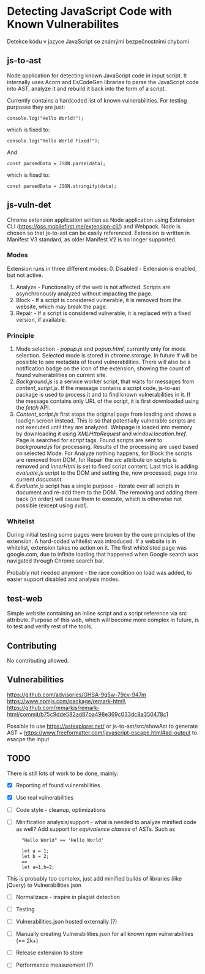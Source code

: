 # Detecting JavaScript Code with Known Vulnerabilites
Detekce kódu v jazyce JavaScript se známými bezpečnostními chybami

## js-to-ast
Node application for detecting known JavaScript code in input script. It internally uses Acorn and EsCodeGen libraries to parse the JavaScript code into AST, analyze it and rebuild it back into the form of a script.

Currently contains a hardcoded list of known vulnerabilities. For testing purposes they are just:

    console.log("Hello World!");

which is fixed to:

    console.log("Hello World Fixed!");

And

    const parsedData = JSON.parse(data);

which is fixed to:

    const parsedData = JSON.stringify(data);

## js-vuln-det
Chrome extension application written as Node application using Extension CLI (https://oss.mobilefirst.me/extension-cli/) and Webpack. Node is chosen so that js-to-ast can be easily referenced. Extension is written in Manifest V3 standard, as older Manifest V2 is no longer supported.

### Modes
Extension runs in three different modes:
0. Disabled - Extension is enabled, but not active.
1. Analyze - Functionality of the web is not affected. Scripts are asynchronously analyzed without impacting the page.
2. Block - If a script is considered vulnerable, it is removed from the website, which may break the page.
3. Repair - If a script is considered vulnerable, it is replaced with a fixed version, if available.

### Principle
1. Mode selection - *popup.js* and *popup.html*, currently only for mode selection. Selected mode is stored in *chrome.storage*. In future if will be possible to see metadata of found vulnerabilities. There will also be a notification badge on the icon of the extension, showing the count of found vulnerabilities on current site.
2. *Background.js* is a service worker script, that waits for messages from *content_script.js*. If the message contains a script code, js-to-ast package is used to process it and to find known vulnerabilities in it. If the message contains only URL of the script, it is first downloaded using the *fetch* API.
3. *Content_script.js* first stops the original page from loading and shows a loadign screen instead. This is so that potentially vulnerable scripts are not executed until they are analyzed. Webpage is loaded into memory by downloading it using *XMLHttpRequest* and *window.location.href*. Page is searched for *script* tags. Found scripts are sent to *background.js* for processing. Results of the processing are used based on selected Mode. For Analyze nothing happens, for Block the scripts are removed from DOM, for Repair the *src* attribute on scripts is removed and *innerHtml* is set to fixed script content. Last trick is adding *evaluate.js* script to the DOM and setting the, now processed, page into current *document*.
4. *Evaluate.js* script has a single purpose - iterate over all scripts in document and re-add them to the DOM. The removing and adding them back (in order) will cause them to execute, which is otherwise not possible (except using *eval*).


### Whitelist
During initial testing some pages were broken by the core principles of the extension. A hard-coded whitelist was introduced. If a website is in whitelist, extension takes no action on it. The first whitelisted page was google.com, due to infinite loading that happened when Google search was navigated through Chrome search bar.

Probably not needed anymore - the race condition on load was added, to easier support disabled and analysis modes.

## test-web
Simple website containing an inline script and a script reference via src attribute. Purpose of this web, which will become more complex in future, is to test and verify rest of the tools.

## Contributing
No contributing allowed.

## Vulnerabilities
https://github.com/advisories/GHSA-9q5w-79cv-947m \
https://www.npmjs.com/package/remark-html\
https://github.com/remarkjs/remark-html/commit/b75c9dde582ad87ba498e369c033dc8a350478c1

Possible to use https://astexplorer.net/ or js-to-ast/src/showAst to generate AST + https://www.freeformatter.com/javascript-escape.html#ad-output to esacpe the input
## TODO
There is still lots of work to be done, mainly:
- [x] Reporting of found vulnerabilities
- [x] Use real vulnerabilities
- [ ] Code style - cleanup, optimizations
- [ ] Minification analysis/support - what is needed to analyze minified code as well? Add support for *equivalence classes* of ASTs. Such as 
    
        "Hello World" == 'Hello World' 

        let a = 1;
        let b = 2;
        ==
        let a=1,b=2;
This is probably too complex, just add minified builds of libraries (like jQuery) to Vulnerabilities.json
- [ ] Normalizace - inspire in plagiat detection
- [ ] Testing

- [ ] Vulnerabilities.json hosted externally (?)
- [ ] Manually creating Vulnerabilities.json for all known npm vulnerabilities (== 2k+)
- [ ] Release extension to store
- [ ] Performance measurement (?)

